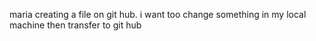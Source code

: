 
 maria creating a file on git hub.
i want too change something in my local machine then transfer to git hub 